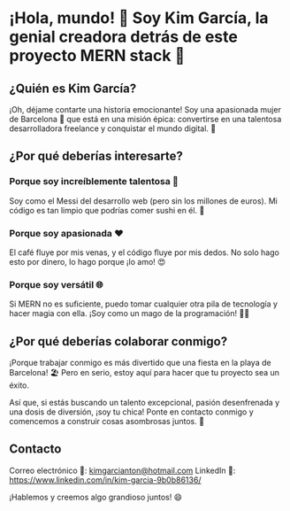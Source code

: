 # ¡Hola, mundo! 👋 Soy Kim García, la genial creadora detrás de este proyecto MERN stack 🚀
## ¿Quién es Kim García?
¡Oh, déjame contarte una historia emocionante! Soy una apasionada mujer de Barcelona 🌆 que está en una misión épica: convertirse en una talentosa desarrolladora freelance y conquistar el mundo digital. 💪

## ¿Por qué deberías interesarte?
### Porque soy increíblemente talentosa 🌟
Soy como el Messi del desarrollo web (pero sin los millones de euros). Mi código es tan limpio que podrías comer sushi en él. 🍣

### Porque soy apasionada ❤️
El café fluye por mis venas, y el código fluye por mis dedos. No solo hago esto por dinero, lo hago porque ¡lo amo! 😍

### Porque soy versátil 🌐
Si MERN no es suficiente, puedo tomar cualquier otra pila de tecnología y hacer magia con ella. ¡Soy como un mago de la programación! 🎩✨

## ¿Por qué deberías colaborar conmigo?
¡Porque trabajar conmigo es más divertido que una fiesta en la playa de Barcelona! 🏖️ Pero en serio, estoy aquí para hacer que tu proyecto sea un éxito.

Así que, si estás buscando un talento excepcional, pasión desenfrenada y una dosis de diversión, ¡soy tu chica! Ponte en contacto conmigo y comencemos a construir cosas asombrosas juntos. 🚀

## Contacto
Correo electrónico 📧: kimgarcianton@hotmail.com
LinkedIn 💼: https://www.linkedin.com/in/kim-garcia-9b0b86136/

¡Hablemos y creemos algo grandioso juntos! 😄